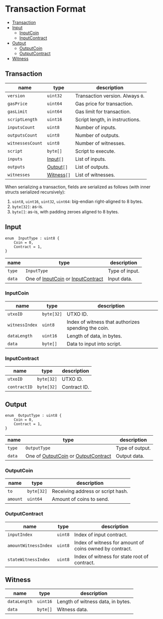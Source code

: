 # Transaction Format

- [Transaction](#transaction)
- [Input](#input)
    - [InputCoin](#inputcoin)
    - [InputContract](#inputcontract)
- [Output](#output)
    - [OutputCoin](#outputcoin)
    - [OutputContract](#outputcontract)
- [Witness](#witness)

## Transaction

| name             | type                    | description                      |
| ---------------- | ----------------------- | -------------------------------- |
| `version`        | `uint32`                | Transaction version. Always `0`. |
| `gasPrice`       | `uint64`                | Gas price for transaction.       |
| `gasLimit`       | `uint64`                | Gas limit for transaction.       |
| `scriptLength`   | `uint16`                | Script length, in instructions.  |
| `inputsCount`    | `uint8`                 | Number of inputs.                |
| `outputsCount`   | `uint8`                 | Number of outputs.               |
| `witnessesCount` | `uint8`                 | Number of witnesses.             |
| `script`         | `byte[]`                | Script to execute.               |
| `inputs`         | [Input](#input)`[]`     | List of inputs.                  |
| `outputs`        | [Output](#output)`[]`   | List of outputs.                 |
| `witnesses`      | [Witness](#witness)`[]` | List of witnesses.               |

When serializing a transaction, fields are serialized as follows (with inner structs serialized recursively):
1. `uint8`, `uint16`, `uint32`, `uint64`: big-endian right-aligned to 8 bytes.
1. `byte[32]`: as-is.
1. `byte[]`: as-is, with padding zeroes aligned to 8 bytes.

## Input

```
enum  InputType : uint8 {
    Coin = 0,
    Contract = 1,
}
```

| name   | type                                                              | description    |
| ------ | ----------------------------------------------------------------- | -------------- |
| `type` | `InputType`                                                       | Type of input. |
| `data` | One of [InputCoin](#inputcoin) or [InputContract](#inputcontract) | Input data.    |


### InputCoin

| name           | type       | description                                         |
| -------------- | ---------- | --------------------------------------------------- |
| `utxoID`       | `byte[32]` | UTXO ID.                                            |
| `witnessIndex` | `uint8`    | Index of witness that authorizes spending the coin. |
| `dataLength`   | `uint16`   | Length of data, in bytes.                           |
| `data`         | `byte[]`   | Data to input into script.                          |

### InputContract

| name         | type       | description  |
| ------------ | ---------- | ------------ |
| `utxoID`     | `byte[32]` | UTXO ID.     |
| `contractID` | `byte[32]` | Contract ID. |

## Output

```
enum  OutputType : uint8 {
    Coin = 0,
    Contract = 1,
}
```

| name   | type                                                                  | description     |
| ------ | --------------------------------------------------------------------- | --------------- |
| `type` | `OutputType`                                                          | Type of output. |
| `data` | One of [OutputCoin](#outputcoin) or [OutputContract](#outputcontract) | Output data.    |

### OutputCoin

| name     | type       | description                       |
| -------- | ---------- | --------------------------------- |
| `to`     | `byte[32]` | Receiving address or script hash. |
| `amount` | `uint64`   | Amount of coins to send.          |

### OutputContract

| name                 | type    | description                                             |
| -------------------- | ------- | ------------------------------------------------------- |
| `inputIndex`         | `uint8` | Index of input contract.                                |
| `amountWitnessIndex` | `uint8` | Index of witness for amount of coins owned by contract. |
| `stateWitnessIndex`  | `uint8` | Index of witness for state root of contract.            |

## Witness

| name         | type     | description                       |
| ------------ | -------- | --------------------------------- |
| `dataLength` | `uint16` | Length of witness data, in bytes. |
| `data`       | `byte[]` | Witness data.                     |
